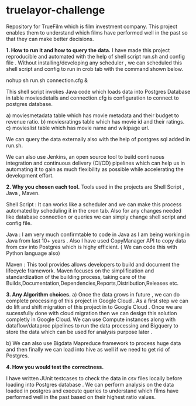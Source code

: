 # truelayor-challenge
Repository for TrueFilm which is film investment company. This project enables them to understand which films have performed well in the past so that they can make better decisions.

**1. How to run it and how to query the data.**
I have made this project reproducible and automated with the help of shell script run.sh and config file . 
Without installing/developing any scheduler , we can scheduled this shell script and config to run in crob tab with the command shown below. 

nohup sh run.sh connection.cfg &

This shell script invokes Java code which loads data into Postgres Database in table moviesdetails and connection.cfg is configuration to connect to postgres database.

a) moviesmetadata table which has movie metadata and their budget to revenue ratio.
b) moviesratings table which has movie id and their ratings.
c) movieslist table which has movie name and wikipage url.

We can query the data externally also with the help of postgres sql added in run.sh.

We can also use Jenkins, an open source tool to build continuous integration and continuous delivery (CI/CD) pipelines which can help us in automating it to gain as much flexibility as possible while accelerating the development effort. 

**2. Why you chosen each tool.**
Tools used in the projects are Shell Script , Java , Maven.

Shell Script :  It can works like a scheduler and we can make this process automated by scheduling it in the cron tab. Also for any changes needed like database connection or queries we can simply change shell script and config file.

Java : I am very much confirmtable to code in Java as I am being working in Java from last 10+ years . Also I have used CopyManager API to copy data from csv into Postgres which is highy efficient. ( We can code this with Python language also)

Maven : This tool provides allows developers to build and document the lifecycle framework. Maven focuses on the simplification and standardization of the building process, taking care of the Builds,Documentation,Dependencies,Reports,Distribution,Releases etc.

**3. Any Algorithm choices.**
a) Once the data grows in future , we can do complete processing of this project in Google Cloud . 
As a first step we can do lift and shift migration of this project in to Google Cloud . 
Once we are sucessfully done with cloud migration then we can design this solution completly in Google Cloud. 
We can use Compute instances along with dataflow/dataproc pipelines to run the data processing and Bigquery to store the data which can be used for analysis purpose later . 

b) We can also use Bigdata Mapreduce framework to process huge data and then finally we can load into hive as well if we need to get rid of Postgres.

**4. How  you would test the correctness.**

I have written JUnit testcases to check the data in csv files locally before loading into Postgres database . We can perform analysis on the data loaded in postgres and execute queries to understand which films have performed well in the past based on their highest ratio values.

